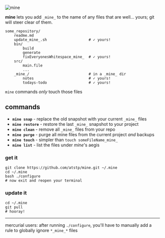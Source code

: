 ![mine](http://atstp.github.io/mine/mine_logo.svg?v2)

**mine** lets you add `_mine_` to the name of any files that are well... yours;
git will steer clear of them.

    some_repository/
        readme.md
        update_mine_.sh                   # ✓ yours!
        bin/
            build
            generate
            fixEveryonesWhitespace_mine_  # ✓ yours!
        src/
            main.file
            ...
        _mine_/                           # in a _mine_ dir
            notes                         # ✓ yours!
            todays-todo                   # ✓ yours!

`mine` commands _only_ touch those files

## commands

  * **`mine snap`** - replace the old snapshot with your current `_mine_` files
  * **`mine restore`** - restore the last `_mine_` snapshot to your project
  * **`mine clean`** - remove all `_mine_` files from your repo
  * **`mine purge`** - purge all mine files from the current project _and_ backups
  * **`mine touch`** - simpler than `touch someFileName_mine_`
  * **`mine list`** - list the files under _mine_'s aegis

### get it

    git clone https://github.com/atstp/mine.git ~/.mine
    cd ~/.mine
    bash ./configure
    # now exit and reopen your terminal

### update it

    cd ~/.mine
    git pull
    # hooray!

--------------------------------------------------------------------------------

mercurial users: after running `./configure`, you'll have to manually add a rule
to globally ignore `*_mine_*` files
